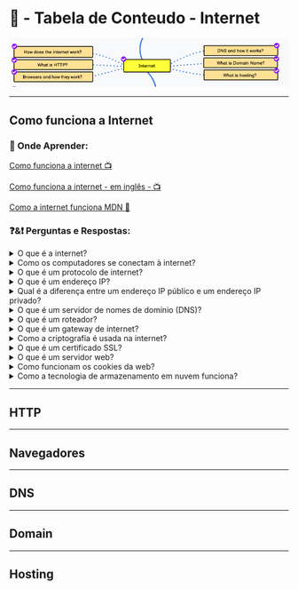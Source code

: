 # 📌 - Tabela de Conteudo - Internet

<img src="../assets/internet.png"  title="Internet Frontend Roadmap">

---

## Como funciona a Internet

### **🤔 Onde Aprender:**

[Como funciona a internet 📺 ](https://www.youtube.com/watch?v=PaOOO2VdBoc)

[Como funciona a internet - em inglês - 📺](https://www.youtube.com/watch?v=TNQsmPf24go&t=837s)

[Como a internet funciona MDN 📖](https://developer.mozilla.org/pt-BR/docs/Learn/Common_questions/Web_mechanics/How_does_the_Internet_work)

### **❓&❗ Perguntas e Respostas:**

<details>
  <summary>O que é a internet?</summary>
  <p>A internet é uma rede global de computadores interconectados que permite a troca de informações e dados entre eles.</p>
</details>
<details>
  <summary>Como os computadores se conectam à internet?</summary>
  <p>Os computadores se conectam à internet por meio de um provedor de serviços de internet (ISP) que oferece conexões de banda larga ou discada.</p>
</details>
<details>
  <summary>O que é um protocolo de internet?</summary>
  <p>Um protocolo de internet é um conjunto de regras e padrões que governam a comunicação entre dispositivos conectados à internet.</p>
</details>
<details>
  <summary>O que é um endereço IP?</summary>
  <p>Um endereço IP é um número exclusivo que identifica um dispositivo conectado à internet.</p>
</details>
<details>
  <summary>Qual é a diferença entre um endereço IP público e um endereço IP privado?</summary>
  <p>Um endereço IP público é um endereço único atribuído a um dispositivo na internet, enquanto um endereço IP privado é usado em redes locais para identificar dispositivos conectados a ela.</p>
</details>
<details>
  <summary>O que é um servidor de nomes de domínio (DNS)?</summary>
  <p>Um servidor de nomes de domínio é um servidor que traduz nomes de domínio legíveis por humanos em endereços IP utilizáveis por computadores.</p>
</details>
<details>
  <summary>O que é um roteador?</summary>
  <p>Um roteador é um dispositivo que encaminha pacotes de dados entre redes diferentes.</p>
</details>
<details>
  <summary>O que é um gateway de internet?</summary>
  <p>Um gateway de internet é um dispositivo que conecta redes diferentes, permitindo a comunicação entre elas.</p>
</details>
<details>
  <summary>Como a criptografia é usada na internet?</summary>
  <p>A criptografia é usada na internet para proteger informações confidenciais, como senhas e informações bancárias, durante a transmissão.</p>
</details>
<details>
  <summary>O que é um certificado SSL?</summary>
  <p>Um certificado SSL é um tipo de certificado digital que garante a autenticidade de um site e protege as informações transmitidas entre o usuário e o site.</p>
</details>
<details>
  <summary>O que é um servidor web?</summary>
  <p>Um servidor web é um computador que armazena e distribui conteúdo na internet, como páginas da web e arquivos de mídia.</p>
</details>
<details>
  <summary>Como funcionam os cookies da web?</summary>
  <p>Os cookies da web são pequenos arquivos de texto armazenados em um dispositivo pelo navegador da web para rastrear o comportamento do usuário na internet e fornecer uma experiência personalizada.</p>
</details>
<details>
  <summary>Como a tecnologia de armazenamento em nuvem funciona?</summary>
  <p>A tecnologia de armazenamento em nuvem permite que os usuários armazenem e acessem dados e informações pela internet em servidores remotos em vez de armazená-los localmente</p>
</details>

---

## HTTP

---

## Navegadores

---

## DNS

---

## Domain

---

## Hosting
